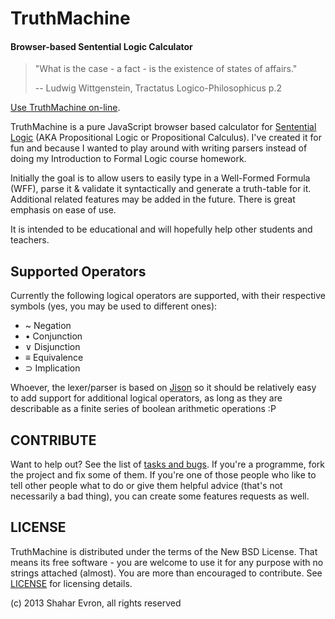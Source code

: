 TruthMachine
==========================================================
####    Browser-based Sentential Logic Calculator     ####

>  "What is the case - a fact - is the existence of states of affairs."
>
>  -- Ludwig Wittgenstein, Tractatus Logico-Philosophicus p.2

[Use TruthMachine on-line](http://truthmachine.arr.gr/).

TruthMachine is a pure JavaScript browser based calculator for
[Sentential Logic](http://www.iep.utm.edu/prop-log/) (AKA Propositional Logic
or Propositional Calculus). I've created it for fun and because I wanted to
play around with writing parsers instead of doing my Introduction to Formal
Logic course homework.

Initially the goal is to allow users to easily type in a Well-Formed Formula
(WFF), parse it & validate it syntactically and generate a truth-table for
it. Additional related features may be added in the future. There is great
emphasis on ease of use.

It is intended to be educational and will hopefully help other students and
teachers.


Supported Operators
-------------------
Currently the following logical operators are supported, with their respective
symbols (yes, you may be used to different ones):

 - ~ Negation
 - • Conjunction
 - ∨ Disjunction
 - ≡ Equivalence
 - ⊃ Implication

Whoever, the lexer/parser is based on [Jison](http://zaach.github.io/jison/) so it
should be relatively easy to add support for additional logical operators, as
long as they are describable as a finite series of boolean arithmetic operations :P


CONTRIBUTE
----------
Want to help out? See the list of [tasks and bugs](https://github.com/shevron/truthmachine/issues).
If you're a programme, fork the project and fix some of them. If you're one of those
people who like to tell other people what to do or give them helpful advice (that's
not necessarily a bad thing), you can create some features requests as well.


LICENSE
-------
TruthMachine is distributed under the terms of the New BSD License. That means
its free software - you are welcome to use it for any purpose with no strings
attached (almost). You are more than encouraged to contribute. See
[LICENSE](https://github.com/shevron/truthmachine/blob/master/LICENSE.md)
for licensing details.

 (c) 2013 Shahar Evron, all rights reserved

